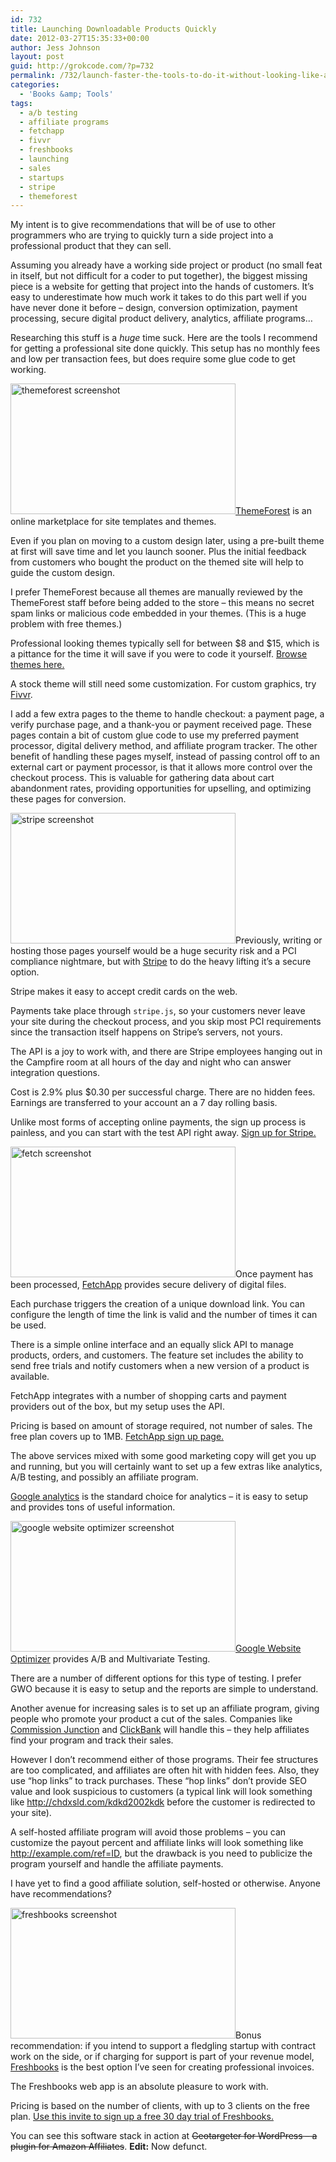 ```yaml
---
id: 732
title: Launching Downloadable Products Quickly
date: 2012-03-27T15:35:33+00:00
author: Jess Johnson
layout: post
guid: http://grokcode.com/?p=732
permalink: /732/launch-faster-the-tools-to-do-it-without-looking-like-a-fool/
categories:
  - 'Books &amp; Tools'
tags:
  - a/b testing
  - affiliate programs
  - fetchapp
  - fivvr
  - freshbooks
  - launching
  - sales
  - startups
  - stripe
  - themeforest
---
```

My intent is to give recommendations that will be of use to other programmers who are trying to quickly turn a side project into a professional product that they can sell.<!--more-->

Assuming you already have a working side project or product (no small feat in itself, but not difficult for a coder to put together), the biggest missing piece is a website for getting that project into the hands of customers. It&#8217;s easy to underestimate how much work it takes to do this part well if you have never done it before &#8211; design, conversion optimization, payment processing, secure digital product delivery, analytics, affiliate programs&#8230; 

Researching this stuff is a _huge_ time suck. Here are the tools I recommend for getting a professional site done quickly. This setup has no monthly fees and low per transaction fees, but does require some glue code to get working. 

[<img src="{{ site.baseimgurl }}themeforest.jpg" alt="themeforest screenshot" width="360" height="209" class="alignleft size-full" />](http://themeforest.net?ref=grokcode)[ThemeForest](http://themeforest.net?ref=grokcode) is an online marketplace for site templates and themes.

Even if you plan on moving to a custom design later, using a pre-built theme at first will save time and let you launch sooner. Plus the initial feedback from customers who bought the product on the themed site will help to guide the custom design.

I prefer ThemeForest because all themes are manually reviewed by the ThemeForest staff before being added to the store &#8211; this means no secret spam links or malicious code embedded in your themes. (This is a huge problem with free themes.)

Professional looking themes typically sell for between $8 and $15, which is a pittance for the time it will save if you were to code it yourself. [Browse themes here.](http://themeforest.net?ref=grokcode)

A stock theme will still need some customization. For custom graphics, try [Fivvr](http://fiverr.com/).

I add a few extra pages to the theme to handle checkout: a payment page, a verify purchase page, and a thank-you or payment received page. These pages contain a bit of custom glue code to use my preferred payment processor, digital delivery method, and affiliate program tracker. The other benefit of handling these pages myself, instead of passing control off to an external cart or payment processor, is that it allows more control over the checkout process. This is valuable for gathering data about cart abandonment rates, providing opportunities for upselling, and optimizing these pages for conversion. 

[<img src="{{ site.baseimgurl }}stripe.jpg" alt="stripe screenshot" width="360" height="209" class="alignleft size-full" />](https://stripe.com/)Previously, writing or hosting those pages yourself would be a huge security risk and a PCI compliance nightmare, but with [Stripe](http://stripe.com) to do the heavy lifting it&#8217;s a secure option.

Stripe makes it easy to accept credit cards on the web.

Payments take place through `stripe.js`, so your customers never leave your site during the checkout process, and you skip most PCI requirements since the transaction itself happens on Stripe&#8217;s servers, not yours.

The API is a joy to work with, and there are Stripe employees hanging out in the Campfire room at all hours of the day and night who can answer integration questions.

Cost is 2.9% plus $0.30 per successful charge. There are no hidden fees. Earnings are transferred to your account an a 7 day rolling basis.

Unlike most forms of accepting online payments, the sign up process is painless, and you can start with the test API right away. [Sign up for Stripe.](https://stripe.com/)

[<img src="{{ site.baseimgurl }}fetch.jpg" alt="fetch screenshot" width="360" height="209" class="alignleft size-full" />](http://fetchapp.com/)Once payment has been processed, [FetchApp](http://fetchapp.com/) provides secure delivery of digital files.

Each purchase triggers the creation of a unique download link. You can configure the length of time the link is valid and the number of times it can be used.

There is a simple online interface and an equally slick API to manage products, orders, and customers. The feature set includes the ability to send free trials and notify customers when a new version of a product is available.

FetchApp integrates with a number of shopping carts and payment providers out of the box, but my setup uses the API.

Pricing is based on amount of storage required, not number of sales. The free plan covers up to 1MB. [FetchApp sign up page.](http://app.fetchapp.com/signup?ref=r5bf) 

The above services mixed with some good marketing copy will get you up and running, but you will certainly want to set up a few extras like analytics, A/B testing, and possibly an affiliate program.

[Google analytics](http://www.google.com/analytics/) is the standard choice for analytics &#8211; it is easy to setup and provides tons of useful information.

[<img src="{{ site.baseimgurl }}google-website-optimizer.jpg" alt="google website optimizer screenshot" width="360" height="209" class="alignleft size-full" />](http://www.google.com/websiteoptimizer)[Google Website Optimizer](http://www.google.com/websiteoptimizer) provides A/B and Multivariate Testing.

There are a number of different options for this type of testing. I prefer GWO because it is easy to setup and the reports are simple to understand.

Another avenue for increasing sales is to set up an affiliate program, giving people who promote your product a cut of the sales. Companies like [Commission Junction](http://www.cj.com/) and [ClickBank](http://www.clickbank.com/index.html) will handle this &#8211; they help affiliates find your program and track their sales. 

However I don&#8217;t recommend either of those programs. Their fee structures are too complicated, and affiliates are often hit with hidden fees. Also, they use &#8220;hop links&#8221; to track purchases. These &#8220;hop links&#8221; don&#8217;t provide SEO value and look suspicious to customers (a typical link will look something like http://chdxsld.com/kdkd2002kdk before the customer is redirected to your site).

A self-hosted affiliate program will avoid those problems &#8211; you can customize the payout percent and affiliate links will look something like http://example.com/ref=ID, but the drawback is you need to publicize the program yourself and handle the affiliate payments. 

I have yet to find a good affiliate solution, self-hosted or otherwise. Anyone have recommendations?

[<img src="{{ site.baseimgurl }}freshbooks.jpg" alt="freshbooks screenshot" width="360" height="209" class="alignleft size-full" />](http://www.freshbooks.com/)Bonus recommendation: if you intend to support a fledgling startup with contract work on the side, or if charging for support is part of your revenue model, [Freshbooks](http://www.freshbooks.com/) is the best option I&#8217;ve seen for creating professional invoices.

The Freshbooks web app is an absolute pleasure to work with.

Pricing is based on the number of clients, with up to 3 clients on the free plan. [Use this invite to sign up a free 30 day trial of Freshbooks.](https://grokcode.freshbooks.com/refer/www)

You can see this software stack in action at <del datetime="2014-08-01T16:58:45+00:00">Geotargeter for WordPress &#8211; a plugin for Amazon Affiliates</del>. **Edit:** Now defunct.
